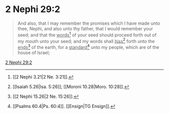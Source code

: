 # 2 Nephi 29:2

> And also, that I may remember the promises which I have made unto thee, Nephi, and also unto thy father, that I would remember your seed; and that the <u>words</u>[^a] of your seed should proceed forth out of my mouth unto your seed; and my words shall <u>hiss</u>[^b] forth unto the <u>ends</u>[^c] of the earth, for a <u>standard</u>[^d] unto my people, which are of the house of Israel;

[2 Nephi 29:2](https://www.churchofjesuschrist.org/study/scriptures/bofm/2-ne/29?lang=eng&id=p2#p2)


[^a]: [[2 Nephi 3.21|2 Ne. 3:21]].  
[^b]: [[Isaiah 5.26|Isa. 5:26]]; [[Moroni 10.28|Moro. 10:28]].  
[^c]: [[2 Nephi 15.26|2 Ne. 15:26]].  
[^d]: [[Psalms 60.4|Ps. 60:4]]. [[Ensign|TG Ensign]].  
